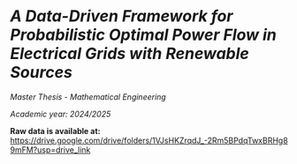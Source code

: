 # ***A Data-Driven Framework for Probabilistic Optimal Power Flow in Electrical Grids with Renewable Sources***

*Master Thesis - Mathematical Engineering*

*Academic year: 2024/2025*


**Raw data is available at:**
https://drive.google.com/drive/folders/1VJsHKZrqdJ_-2Rm5BPdqTwxBRHg89mFM?usp=drive_link
